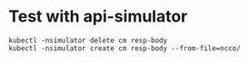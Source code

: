 # Test with api-simulator

~~~ shell
kubectl -nsimulator delete cm resp-body
kubectl -nsimulator create cm resp-body --from-file=ncco/
~~~
